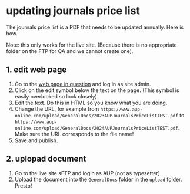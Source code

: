 # updating journals price list

The journals price list is a PDF that needs to be updated annually. Here is how.

Note: this only works for the live site. (Because there is no appropriate folder on the FTP for QA and we cannot create one).

## 1. edit web page

1. Go to the [web page in question](https://qa.aup-online.com/how-to-subscribe) and log in as site admin.
2. Click on the edit symbol below the text on the page. (This symbol is easily overlooked so look closely).
3. Edit the text. Do this in HTML so you know what you are doing.
4. Change the URL, for example from `https://www.aup-online.com/upload/GeneralDocs/2023AUPJournalsPriceListTEST.pdf` to `https://www.aup-online.com/upload/GeneralDocs/2024AUPJournalsPriceListTEST.pdf`. Make sure the URL corresponds to the file name!
5. Save and publish.

## 2. uplopad document

1. Go to the live site sFTP and login as AUP (not as typesetter)
2. Upload the document into the `GeneralDocs` folder in the `upload` folder. Presto!

